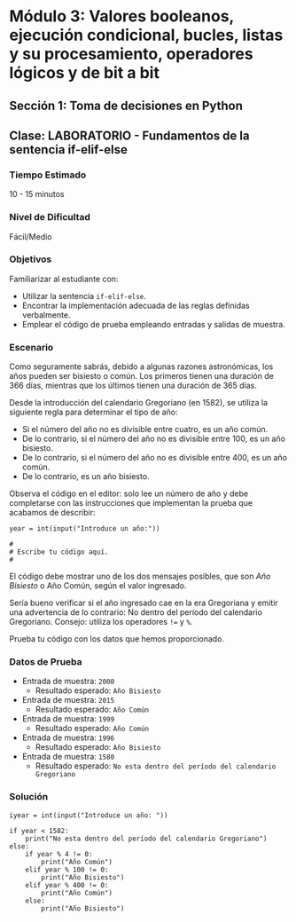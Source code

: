 # Módulo 3: Valores booleanos, ejecución condicional, bucles, listas y su procesamiento, operadores lógicos y de bit a bit
## Sección 1: Toma de decisiones en Python
## Clase: LABORATORIO - Fundamentos de la sentencia if-elif-else

### Tiempo Estimado

10 - 15 minutos

### Nivel de Dificultad

Fácil/Medio

### Objetivos

Familiarizar al estudiante con:

* Utilizar la sentencia `if-elif-else`.
* Encontrar la implementación adecuada de las reglas definidas verbalmente.
* Emplear el código de prueba empleando entradas y salidas de muestra.

### Escenario

Como seguramente sabrás, debido a algunas razones astronómicas, los años pueden ser bisiesto o común. Los primeros tienen una duración de 366 días, mientras que los últimos tienen una duración de 365 días.

Desde la introducción del calendario Gregoriano (en 1582), se utiliza la siguiente regla para determinar el tipo de año:

* Si el número del año no es divisible entre cuatro, es un año común.
* De lo contrario, si el número del año no es divisible entre 100, es un año bisiesto.
* De lo contrario, si el número del año no es divisible entre 400, es un año común.
* De lo contrario, es un año bisiesto.

Observa el código en el editor: solo lee un número de año y debe completarse con las instrucciones que implementan la prueba que acabamos de describir:

```
year = int(input("Introduce un año:"))

#
# Escribe tu código aquí.
#	
```

El código debe mostrar uno de los dos mensajes posibles, que son *Año Bisiesto* o Año Común, según el valor ingresado.

Sería bueno verificar si el año ingresado cae en la era Gregoriana y emitir una advertencia de lo contrario: No dentro del período del calendario Gregoriano. Consejo: utiliza los operadores `!=` y `%`.

Prueba tu código con los datos que hemos proporcionado.

### Datos de Prueba

* Entrada de muestra: `2000`
    * Resultado esperado: `Año Bisiesto`
* Entrada de muestra: `2015`
    * Resultado esperado: `Año Común`
* Entrada de muestra: `1999`
    * Resultado esperado: `Año Común`
* Entrada de muestra: `1996`
    * Resultado esperado: `Año Bisiesto`
* Entrada de muestra: `1580`
    * Resultado esperado: `No esta dentro del período del calendario Gregoriano`

### Solución

```
iyear = int(input("Introduce un año: "))

if year < 1582:
	print("No esta dentro del período del calendario Gregoriano")
else:
	if year % 4 != 0:
		print("Año Común")
	elif year % 100 != 0:
		print("Año Bisiesto")
	elif year % 400 != 0:
		print("Año Común")
	else:
		print("Año Bisiesto")

```

